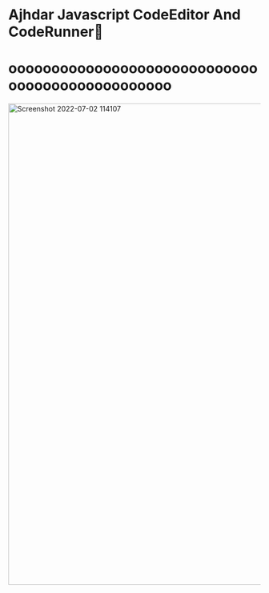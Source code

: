 # Ajhdar Javascript CodeEditor And CodeRunner🦥
# oooooooooooooooooooooooooooooooooooooooooooooooo
<img width="960" alt="Screenshot 2022-07-02 114107" src="https://user-images.githubusercontent.com/44531109/176998199-1696f46f-03e2-4859-a77a-d52e339ceee5.png">
